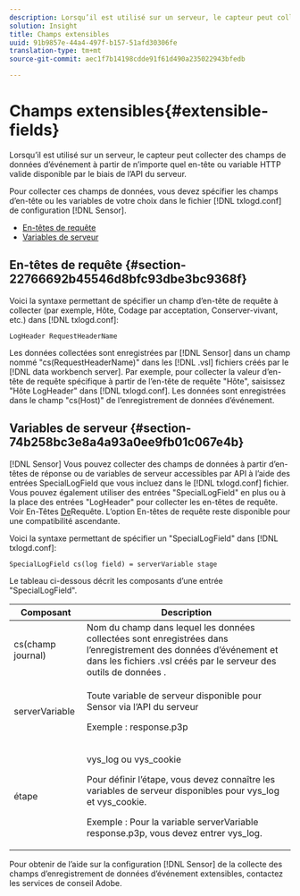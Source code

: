 ```yaml
---
description: Lorsqu’il est utilisé sur un serveur, le capteur peut collecter des champs de données d’événement à partir de n’importe quel en-tête ou variable HTTP valide disponible par le biais de l’API du serveur.
solution: Insight
title: Champs extensibles
uuid: 91b9857e-44a4-497f-b157-51afd30306fe
translation-type: tm+mt
source-git-commit: aec1f7b14198cdde91f61d490a235022943bfedb

---
```



# Champs extensibles{#extensible-fields}

Lorsqu’il est utilisé sur un serveur, le capteur peut collecter des champs de données d’événement à partir de n’importe quel en-tête ou variable HTTP valide disponible par le biais de l’API du serveur.

Pour collecter ces champs de données, vous devez spécifier les champs d’en-tête ou les variables de votre choix dans le fichier [!DNL txlogd.conf] de configuration [!DNL Sensor].

* [En-têtes de requête](../../../home/c-snsr-ovrvw/c-evnt-data-rcd-flds/c-ex-flds.md#section-22766692b45546d8bfc93dbe3bc9368f)
* [Variables de serveur](../../../home/c-snsr-ovrvw/c-evnt-data-rcd-flds/c-ex-flds.md#section-74b258bc3e8a4a93a0ee9fb01c067e4b)

## En-têtes de requête {#section-22766692b45546d8bfc93dbe3bc9368f}

Voici la syntaxe permettant de spécifier un champ d’en-tête de requête à collecter (par exemple, Hôte, Codage par acceptation, Conserver-vivant, etc.) dans [!DNL txlogd.conf]:

```
LogHeader RequestHeaderName
```

Les données collectées sont enregistrées par [!DNL Sensor] dans un champ nommé &quot;cs(RequestHeaderName)&quot; dans les [!DNL .vsl] fichiers créés par le [!DNL data workbench server]. Par exemple, pour collecter la valeur d’en-tête de requête spécifique à partir de l’en-tête de requête &quot;Hôte&quot;, saisissez &quot;Hôte LogHeader&quot; dans [!DNL txlogd.conf]. Les données sont enregistrées dans le champ &quot;cs(Host)&quot; de l’enregistrement de données d’événement.

## Variables de serveur {#section-74b258bc3e8a4a93a0ee9fb01c067e4b}

[!DNL Sensor] Vous pouvez collecter des champs de données à partir d’en-têtes de réponse ou de variables de serveur accessibles par API à l’aide des entrées SpecialLogField que vous incluez dans le [!DNL txlogd.conf] fichier. Vous pouvez également utiliser des entrées &quot;SpecialLogField&quot; en plus ou à la place des entrées &quot;LogHeader&quot; pour collecter les en-têtes de requête. Voir En-Têtes [De](../../../home/c-snsr-ovrvw/c-evnt-data-rcd-flds/c-ex-flds.md#section-22766692b45546d8bfc93dbe3bc9368f)Requête. L’option En-têtes de requête reste disponible pour une compatibilité ascendante.

Voici la syntaxe permettant de spécifier un &quot;SpecialLogField&quot; dans [!DNL txlogd.conf]:

```
SpecialLogField cs(log field) = serverVariable stage
```

Le tableau ci-dessous décrit les composants d’une entrée &quot;SpecialLogField&quot;.

<table id="table_053D5F34D56E4B15A85CA3B4FAD6E1B1"> 
 <thead> 
  <tr> 
   <th colname="col1" class="entry"> Composant </th> 
   <th colname="col2" class="entry"> Description </th> 
  </tr> 
 </thead>
 <tbody> 
  <tr> 
   <td colname="col1"> cs(champ journal) </td> 
   <td colname="col2"> Nom du champ dans lequel les données collectées sont enregistrées dans l’enregistrement des données d’événement et dans les fichiers <span class="filepath"> .vsl </span> créés par le serveur <span class="keyword"> des outils de données </span>. </td> 
  </tr> 
  <tr> 
   <td colname="col1"> serverVariable </td> 
   <td colname="col2"> <p>Toute variable de serveur disponible pour <span class="wintitle"> Sensor </span> via l’API du serveur </p> <p>Exemple : response.p3p </p> </td> 
  </tr> 
  <tr> 
   <td colname="col1"> étape </td> 
   <td colname="col2"> <p>vys_log ou vys_cookie </p> <p>Pour définir l’étape, vous devez connaître les variables de serveur disponibles pour vys_log et vys_cookie. </p> <p>Exemple : Pour la variable serverVariable response.p3p, vous devez entrer vys_log. </p> </td> 
  </tr> 
 </tbody> 
</table>

Pour obtenir de l’aide sur la configuration [!DNL Sensor] de la collecte des champs d’enregistrement de données d’événement extensibles, contactez les services de conseil Adobe.
